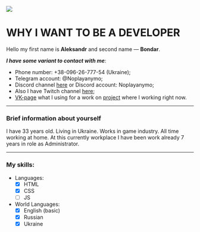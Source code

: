 ![](https://i.imgur.com/gTEnhwh.jpg)
# WHY I WANT TO BE A DEVELOPER

Hello my first name is **Aleksandr** and second name — **Bondar**.

_**I have some variant to contact with me**_:
- Phone number: +38-096-26-777-54 (Ukraine);
- Telegram account: @Noplayanymo;
- Discord channel [here](https://discord.gg/SKCqkdc "Link on Discord server") or Discord account: Noplayanymo;
- Also I have Twitch channel [here](https://www.twitch.tv/noplayanymo "Link on Twich channel");
- [VK-page](https://vk.com/noplayanymo "Link on private VK-page") what I using for a work on [project](https://firestorm-servers.com/) where I working right now.

---------
### Brief information about yourself

I have 33 years old. Living in Ukraine. Works in game industry. All time working at home. At this currently workplace I have been work already 7 years in role as Administrator.

----------
### My skills:
- Languages:
  - [x] HTML
  - [x] CSS
  - [ ] JS
- World Languages:
  - [x] English (basic)
  - [x] Russian
  - [x] Ukraine
